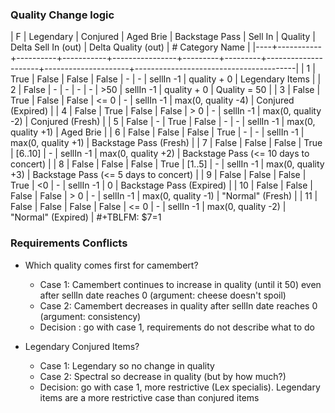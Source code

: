 
### Quality Change logic
|  F | Legendary | Conjured | Aged Brie | Backstage Pass | Sell In | Quality | Delta Sell In (out) | Delta Quality (out) | # Category Name                        |
|----+-----------+----------+-----------+----------------+---------+---------+---------------------+---------------------+----------------------------------------|
|  1 | True      | False    | False     | False          | -       | -       | sellIn -1          | quality + 0         | Legendary Items                        |
|  2 | False     | -        | -         | -              | -       | >50     | sellIn -1          | quality + 0         | Quality = 50                           |
|  3 | False     | True     | False     | False          | <= 0    | -       | sellIn -1          | max(0, quality -4)   | Conjured (Expired)                     |
|  4 | False     | True     | False     | False          | > 0     | -       | sellIn -1          | max(0, quality -2)   | Conjured (Fresh)                       |
|  5 | False     | -        | True      | False          | -       | -       | sellIn -1          | max(0, quality +1)   | Aged Brie                              |
|  6 | False     | False    | False     | True           | -       | -       | sellIn -1          | max(0, quality +1)   | Backstage Pass (Fresh)                 |
|  7 | False     | False    | False     | True           | [6..10] | -       | sellIn -1          | max(0, quality +2)   | Backstage Pass (<= 10 days to concert) |
|  8 | False     | False    | False     | True           | [1..5]  | -       | sellIn -1          | max(0, quality +3)   | Backstage Pass (<= 5 days to concert)  |
|  9 | False     | False    | False     | True           | <0      | -       | sellIn -1          | 0                   | Backstage Pass (Expired)               |
| 10 | False     | False    | False     | False          | > 0     | -       | sellIn -1          | max(0, quality -1)   | "Normal" (Fresh)                       |
| 11 | False     | False    | False     | False          | <= 0    | -       | sellIn -1          | max(0, quality -2)   | "Normal" (Expired)                     |
#+TBLFM: $7=1



### Requirements Conflicts

- Which quality comes first for camembert?
  	- Case 1: Camembert continues to increase in quality (until it 50) even after sellIn date reaches 0 (argument: cheese doesn't spoil)
  	- Case 2: Camembert decreases in quality after sellIn date reaches 0 (argument: consistency)
  	- Decision : go with case 1, requirements do not describe what to do

- Legendary Conjured Items?
  - Case 1: Legendary so no change in quality
  - Case 2: Spectral so decrease in quality (but by how much?)
  - Decision: go with case 1, more restrictive (Lex specialis). Legendary items are a more restrictive case than conjured items
